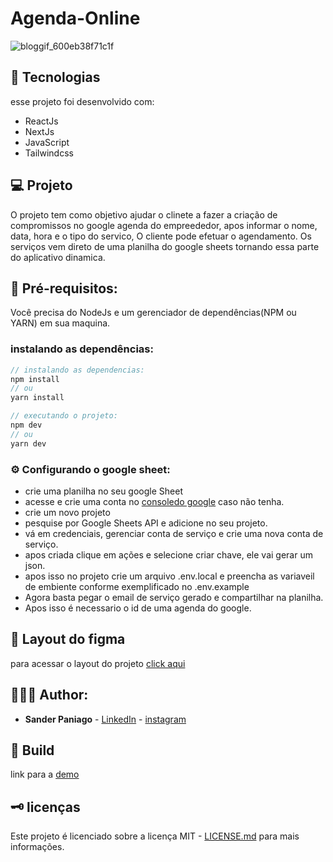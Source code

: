 # Agenda-Online

![bloggif_600eb38f71c1f](https://user-images.githubusercontent.com/52095222/105729853-0565d600-5f04-11eb-85b6-70da81ba2d71.gif)

## 🔬 Tecnologias

esse projeto foi desenvolvido com:

- ReactJs
- NextJs
- JavaScript
- Tailwindcss


## 💻 Projeto

O projeto tem como objetivo ajudar o clinete a fazer a criação de compromissos no google agenda do empreededor, apos informar o nome, data, hora e o tipo do servico, O cliente pode efetuar o agendamento. Os serviços vem direto de uma planilha do google sheets tornando essa parte do aplicativo dinamica.

## 📝 Pré-requisitos:

Você precisa do NodeJs e um gerenciador de dependências(NPM ou YARN) em sua maquina.

### instalando as dependências:

```jsx
// instalando as dependencias:
npm install
// ou 
yarn install

// executando o projeto:
npm dev
// ou
yarn dev 
```

### ⚙️ Configurando o google sheet:

- crie uma planilha no seu google Sheet
- acesse e crie uma conta no [consoledo google](console.cloud.google.com) caso não tenha.
- crie um novo projeto
- pesquise por Google Sheets API e adicione no seu projeto.
- vá em credenciais, gerenciar conta de serviço e crie uma nova conta de serviço.
- apos criada clique em ações e selecione criar chave, ele vai gerar um json.
- apos isso no projeto crie um arquivo .env.local e preencha as variaveil de embiente conforme exemplificado no .env.example
- Agora basta pegar o email de serviço gerado e compartilhar na planilha.
- Apos isso é necessario o id de uma agenda do google.

## 📏 Layout do figma
para acessar o layout do projeto [click aqui](https://www.figma.com/file/zpJxwd2SnnOvStIyQlk4NJ/AgendamentoOnline?node-id=0%3A1)

## 👨🏻‍💻 Author:

- **Sander Paniago** - [LinkedIn](https://www.linkedin.com/in/sanderpaniago) - [instagram](https://www.instagram.com/sander_paniago/)

## 🚀 Build

link para a [demo](https://agendaonline.sanderpaniago.vercel.app/)

## 🗝 licenças

Este projeto é licenciado sobre a licença MIT - [LICENSE.md](LICENSE.md) para mais informações.
